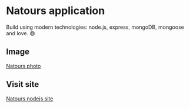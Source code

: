 # Natours application

Build using modern technologies: node.js, express, mongoDB, mongoose and love. 😄

## Image

[Natours photo](https://repository-images.githubusercontent.com/295200867/d33f9e80-f6ef-11ea-8d49-66412a745492)

## Visit site

[Natours nodejs site](https://natours-charles.herokuapp.com/)
